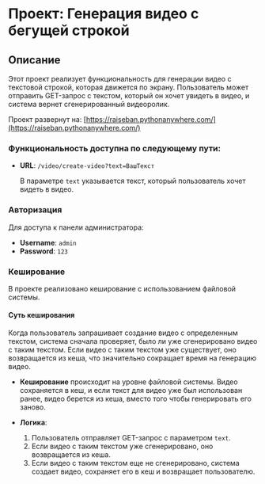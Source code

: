 # Проект: Генерация видео с бегущей строкой

## Описание

Этот проект реализует функциональность для генерации видео с текстовой строкой, которая движется по экрану. Пользователь может отправить GET-запрос с текстом, который он хочет увидеть в видео, и система вернет сгенерированный видеоролик.

Проект развернут на: [https://raiseban.pythonanywhere.com/](https://raiseban.pythonanywhere.com/)

### Функциональность доступна по следующему пути:

- **URL**: `/video/create-video?text=ВашТекст`
  
  В параметре `text` указывается текст, который пользователь хочет видеть в видео.

### Авторизация

Для доступа к панели администратора:
- **Username**: `admin`
- **Password**: `123`

### Кеширование

В проекте реализовано кеширование с использованием файловой системы. 

#### Суть кеширования

Когда пользователь запрашивает создание видео с определенным текстом, система сначала проверяет, было ли уже сгенерировано видео с таким текстом. Если видео с таким текстом уже существует, оно возвращается из кеша, что значительно сокращает время на генерацию видео.

- **Кеширование** происходит на уровне файловой системы. Видео сохраняется в кеш, и если текст для видео уже был использован ранее, видео берется из кеша, вместо того чтобы генерировать его заново.
  
- **Логика**: 
  1. Пользователь отправляет GET-запрос с параметром `text`.
  2. Если видео с таким текстом уже сгенерировано, оно возвращается из кеша.
  3. Если видео с таким текстом еще не сгенерировано, система создает видео, сохраняет его в кеш и возвращает пользователю.
